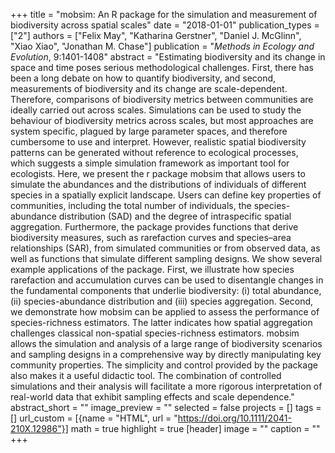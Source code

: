 +++
title = "mobsim: An R package for the simulation and measurement of biodiversity across spatial scales"
date = "2018-01-01"
publication_types = ["2"]
authors = ["Felix May", "Katharina Gerstner", "Daniel J. McGlinn", "Xiao Xiao", "Jonathan M. Chase"]
publication = "_Methods in Ecology and Evolution_, 9:1401-1408"
abstract = "Estimating biodiversity and its change in space and time poses serious methodological challenges. First, there has been a long debate on how to quantify biodiversity, and second, measurements of biodiversity and its change are scale-dependent. Therefore, comparisons of biodiversity metrics between communities are ideally carried out across scales. Simulations can be used to study the behaviour of biodiversity metrics across scales, but most approaches are system specific, plagued by large parameter spaces, and therefore cumbersome to use and interpret. However, realistic spatial biodiversity patterns can be generated without reference to ecological processes, which suggests a simple simulation framework as important tool for ecologists. Here, we present the r package mobsim that allows users to simulate the abundances and the distributions of individuals of different species in a spatially explicit landscape. Users can define key properties of communities, including the total number of individuals, the species-abundance distribution (SAD) and the degree of intraspecific spatial aggregation. Furthermore, the package provides functions that derive biodiversity measures, such as rarefaction curves and species–area relationships (SAR), from simulated communities or from observed data, as well as functions that simulate different sampling designs. We show several example applications of the package. First, we illustrate how species rarefaction and accumulation curves can be used to disentangle changes in the fundamental components that underlie biodiversity: (i) total abundance, (ii) species-abundance distribution and (iii) species aggregation. Second, we demonstrate how mobsim can be applied to assess the performance of species-richness estimators. The latter indicates how spatial aggregation challenges classical non-spatial species-richness estimators. mobsim allows the simulation and analysis of a large range of biodiversity scenarios and sampling designs in a comprehensive way by directly manipulating key community properties. The simplicity and control provided by the package also makes it a useful didactic tool. The combination of controlled simulations and their analysis will facilitate a more rigorous interpretation of real-world data that exhibit sampling effects and scale dependence."
abstract_short = ""
image_preview = ""
selected = false
projects = []
tags = []
url_custom = [{name = "HTML", url = "https://doi.org/10.1111/2041-210X.12986"}]
math = true
highlight = true
[header]
image = ""
caption = ""
+++
